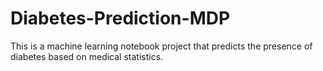 # Diabetes-Prediction-MDP
This is a machine learning notebook project that predicts the presence of diabetes based on medical statistics.
